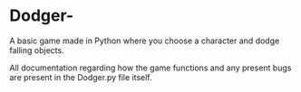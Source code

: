 # Dodger-
A basic game made in Python where you choose a character and dodge falling objects.

All documentation regarding how the game functions and any present bugs are present in the Dodger.py file itself.
